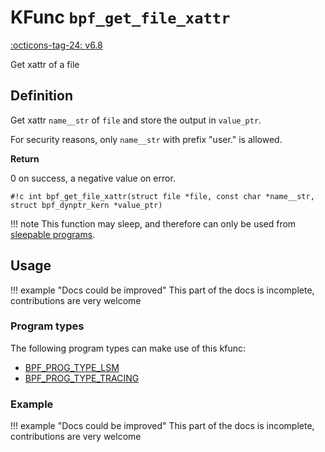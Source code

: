# KFunc `bpf_get_file_xattr`

<!-- [FEATURE_TAG](bpf_get_file_xattr) -->
[:octicons-tag-24: v6.8](https://github.com/torvalds/linux/commit/ac9c05e0e453cfcab2866f6d28f257590e4f66e5)
<!-- [/FEATURE_TAG] -->

Get xattr of a file

## Definition

Get xattr `name__str` of `file` and store the output in `value_ptr`.

For security reasons, only `name__str` with prefix "user." is allowed.

**Return**

0 on success, a negative value on error.

<!-- [KFUNC_DEF] -->
`#!c int bpf_get_file_xattr(struct file *file, const char *name__str, struct bpf_dynptr_kern *value_ptr)`

!!! note
    This function may sleep, and therefore can only be used from [sleepable programs](../../syscall/BPF_PROG_LOAD/#bpf_f_sleepable).
<!-- [/KFUNC_DEF] -->

## Usage

!!! example "Docs could be improved"
    This part of the docs is incomplete, contributions are very welcome

### Program types

The following program types can make use of this kfunc:

<!-- [KFUNC_PROG_REF] -->
- [BPF_PROG_TYPE_LSM](../../program-types/BPF_PROG_TYPE_LSM.md)
- [BPF_PROG_TYPE_TRACING](../../program-types/BPF_PROG_TYPE_TRACING.md)
<!-- [/KFUNC_PROG_REF] -->

### Example

!!! example "Docs could be improved"
    This part of the docs is incomplete, contributions are very welcome

